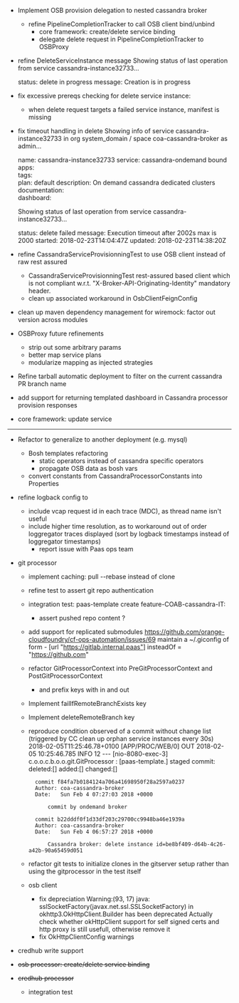        
- Implement OSB provision delegation to nested cassandra broker
   - refine PipelineCompletionTracker to call OSB client bind/unbind
     - core framework: create/delete service binding
     - delegate delete request in PipelineCompletionTracker to OSBProxy

- refine DeleteServiceInstance message
    Showing status of last operation from service cassandra-instance32733...
    
    status:    delete in progress
    message:   Creation is in progress

- fix excessive prereqs checking for delete service instance: 
    - when delete request targets a failed service instance, manifest is missing 

- fix timeout handling in delete
    Showing info of service cassandra-instance32733 in org system_domain / space coa-cassandra-broker as admin...
    
    name:            cassandra-instance32733
    service:         cassandra-ondemand
    bound apps:      
    tags:            
    plan:            default
    description:     On demand cassandra dedicated clusters
    documentation:   
    dashboard:       
    
    Showing status of last operation from service cassandra-instance32733...
    
    status:    delete failed
    message:   Execution timeout after 2002s max is 2000
    started:   2018-02-23T14:04:47Z
    updated:   2018-02-23T14:38:20Z
    


- refine CassandraServiceProvisionningTest to use OSB client instead of raw rest assured
   - CassandraServiceProvisionningTest rest-assured based client which is not compliant w.r.t. "X-Broker-API-Originating-Identity" mandatory header.
   - clean up associated workaround in OsbClientFeignConfig 
- clean up maven dependency management for wiremock: factor out version across modules


- OSBProxy future refinements     
     - strip out some arbitrary params
     - better map service plans
     - modularize mapping as injected strategies
 
- Refine tarball automatic deployment to filter on the current cassandra PR branch name

- add support for returning templated dashboard in Cassandra processor provision responses    


- core framework: update service 


--------------------------------

- Refactor to generalize to another deployment (e.g. mysql)
   - Bosh templates refactoring
       - static operators instead of cassandra specific operators
       - propagate OSB data as bosh vars
   - convert constants from CassandraProcessorConstants into Properties
   

- refine logback config to 
     - include vcap request id in each trace (MDC), as thread name isn't useful
     - include higher time resolution, as to workaround out of order loggregator traces displayed (sort by logback timestamps instead of loggregator timestamps)
        - report issue with Paas ops team



- git processor
    - implement caching:
        pull --rebase instead of clone
        
    - refine test to assert git repo authentication

    - integration test: paas-template create feature-COAB-cassandra-IT:
        - assert pushed repo content ?

    - add support for replicated submodules https://github.com/orange-cloudfoundry/cf-ops-automation/issues/69 maintain a ~/.giconfig of form
             - [url "https://gitlab.internal.paas"]
                   insteadOf = "https://github.com"  
    - refactor GitProcessorContext into PreGitProcessorContext and PostGitProcessorContext
        - and prefix keys with in and out
    - Implement failIfRemoteBranchExists key
    - Implement deleteRemoteBranch key
   
    - reproduce condition observed of a commit without change list (triggered by CC clean up orphan service instances every 30s)  
           2018-02-05T11:25:46.78+0100 [APP/PROC/WEB/0] OUT 2018-02-05 10:25:46.785  INFO 12 --- [nio-8080-exec-3] c.o.o.c.b.o.o.git.GitProcessor           : [paas-template.] staged commit:  deleted:[] added:[] changed:[]
           
            commit f84fa7b0184124a706a41698950f28a2597a0237
            Author: coa-cassandra-broker
            Date:   Sun Feb 4 07:27:03 2018 +0000
            
                commit by ondemand broker
            
            commit b22dddf0f1d33df203c29700cc9948ba46e1939a
            Author: coa-cassandra-broker
            Date:   Sun Feb 4 06:57:27 2018 +0000
            
                Cassandra broker: delete instance id=be8bf409-d64b-4c26-a42b-90a65459d051
    

   
    - refactor git tests to initialize clones in the gitserver setup rather than using the gitprocessor in the test itself

    - osb client
        - fix depreciation 
            Warning:(93, 17) java: sslSocketFactory(javax.net.ssl.SSLSocketFactory) in okhttp3.OkHttpClient.Builder has been deprecated
               Actually check whether okHttpClient support for self signed certs and http proxy is still usefull, otherwise remove it
        - fix OkHttpClientConfig warnings    
     
- credhub write support


- ~~osb processor: create/delete service binding~~

- ~~credhub processor~~
    - integration test

